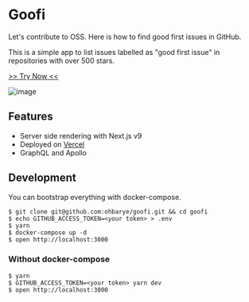 # Goofi

Let's contribute to OSS. Here is how to find good first issues in GitHub.

This is a simple app to list issues labelled as "good first issue" in repositories with over 500 stars.

[>> Try Now <<](https://goofi.vercel.app/)

![image](https://user-images.githubusercontent.com/1811616/42405589-0130aafc-81d4-11e8-967a-e665a04ecb9c.png)

## Features

- Server side rendering with Next.js v9
- Deployed on [Vercel](https://vercel.com/)
- GraphQL and Apollo

## Development

You can bootstrap everything with docker-compose.

```shell
$ git clone git@github.com:ohbarye/goofi.git && cd goofi
$ echo GITHUB_ACCESS_TOKEN=<your token> > .env
$ yarn
$ docker-compose up -d
$ open http://localhost:3000
```

### Without docker-compose

```shell
$ yarn
$ GITHUB_ACCESS_TOKEN=<your token> yarn dev
$ open http://localhost:3000
```
